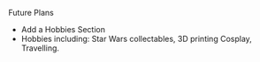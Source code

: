 Future Plans

- Add a Hobbies Section
- Hobbies including: Star Wars collectables, 3D printing Cosplay, Travelling. 

